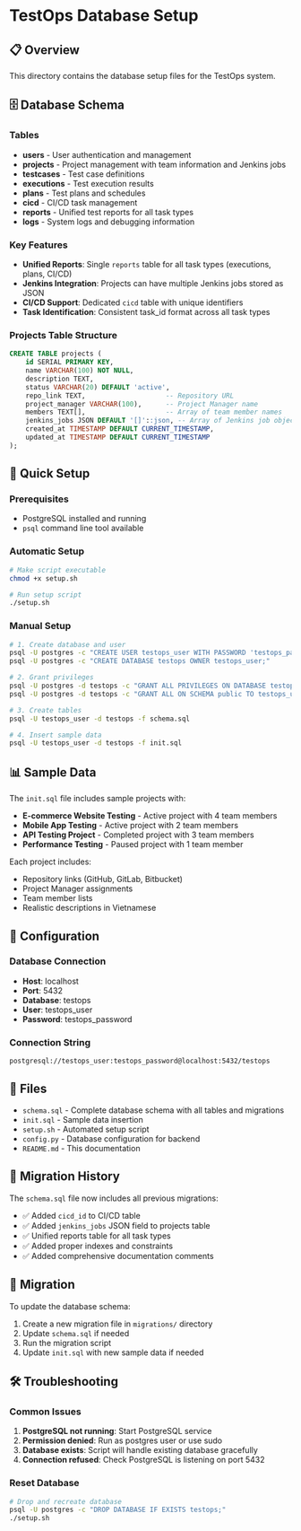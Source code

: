 # TestOps Database Setup

## 📋 Overview
This directory contains the database setup files for the TestOps system.

## 🗄️ Database Schema

### Tables
- **users** - User authentication and management
- **projects** - Project management with team information and Jenkins jobs
- **testcases** - Test case definitions
- **executions** - Test execution results
- **plans** - Test plans and schedules
- **cicd** - CI/CD task management
- **reports** - Unified test reports for all task types
- **logs** - System logs and debugging information

### Key Features
- **Unified Reports**: Single `reports` table for all task types (executions, plans, CI/CD)
- **Jenkins Integration**: Projects can have multiple Jenkins jobs stored as JSON
- **CI/CD Support**: Dedicated `cicd` table with unique identifiers
- **Task Identification**: Consistent task_id format across all task types

### Projects Table Structure
```sql
CREATE TABLE projects (
    id SERIAL PRIMARY KEY,
    name VARCHAR(100) NOT NULL,
    description TEXT,
    status VARCHAR(20) DEFAULT 'active',
    repo_link TEXT,                    -- Repository URL
    project_manager VARCHAR(100),      -- Project Manager name
    members TEXT[],                    -- Array of team member names
    jenkins_jobs JSON DEFAULT '[]'::json, -- Array of Jenkins job objects
    created_at TIMESTAMP DEFAULT CURRENT_TIMESTAMP,
    updated_at TIMESTAMP DEFAULT CURRENT_TIMESTAMP
);
```

## 🚀 Quick Setup

### Prerequisites
- PostgreSQL installed and running
- `psql` command line tool available

### Automatic Setup
```bash
# Make script executable
chmod +x setup.sh

# Run setup script
./setup.sh
```

### Manual Setup
```bash
# 1. Create database and user
psql -U postgres -c "CREATE USER testops_user WITH PASSWORD 'testops_password';"
psql -U postgres -c "CREATE DATABASE testops OWNER testops_user;"

# 2. Grant privileges
psql -U postgres -d testops -c "GRANT ALL PRIVILEGES ON DATABASE testops TO testops_user;"
psql -U postgres -d testops -c "GRANT ALL ON SCHEMA public TO testops_user;"

# 3. Create tables
psql -U testops_user -d testops -f schema.sql

# 4. Insert sample data
psql -U testops_user -d testops -f init.sql
```

## 📊 Sample Data

The `init.sql` file includes sample projects with:
- **E-commerce Website Testing** - Active project with 4 team members
- **Mobile App Testing** - Active project with 2 team members  
- **API Testing Project** - Completed project with 3 team members
- **Performance Testing** - Paused project with 1 team member

Each project includes:
- Repository links (GitHub, GitLab, Bitbucket)
- Project Manager assignments
- Team member lists
- Realistic descriptions in Vietnamese

## 🔧 Configuration

### Database Connection
- **Host**: localhost
- **Port**: 5432
- **Database**: testops
- **User**: testops_user
- **Password**: testops_password

### Connection String
```
postgresql://testops_user:testops_password@localhost:5432/testops
```

## 📁 Files

- `schema.sql` - Complete database schema with all tables and migrations
- `init.sql` - Sample data insertion
- `setup.sh` - Automated setup script
- `config.py` - Database configuration for backend
- `README.md` - This documentation

## 🔄 Migration History

The `schema.sql` file now includes all previous migrations:
- ✅ Added `cicd_id` to CI/CD table
- ✅ Added `jenkins_jobs` JSON field to projects table
- ✅ Unified reports table for all task types
- ✅ Added proper indexes and constraints
- ✅ Added comprehensive documentation comments

## 🔄 Migration

To update the database schema:
1. Create a new migration file in `migrations/` directory
2. Update `schema.sql` if needed
3. Run the migration script
4. Update `init.sql` with new sample data if needed

## 🛠️ Troubleshooting

### Common Issues
1. **PostgreSQL not running**: Start PostgreSQL service
2. **Permission denied**: Run as postgres user or use sudo
3. **Database exists**: Script will handle existing database gracefully
4. **Connection refused**: Check PostgreSQL is listening on port 5432

### Reset Database
```bash
# Drop and recreate database
psql -U postgres -c "DROP DATABASE IF EXISTS testops;"
./setup.sh
``` 
